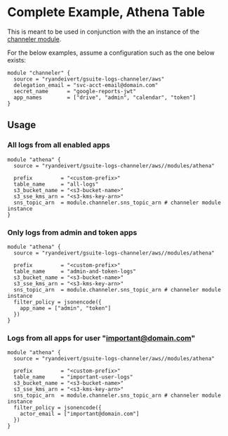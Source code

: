 # Complete Example, Athena Table

This is meant to be used in conjunction with the an instance of the
[channeler module](https://github.com/ryandeivert/terraform-aws-gsuite-logs-channeler).

For the below examples, assume a configuration such as the one below exists:
```hcl
module "channeler" {
  source = "ryandeivert/gsuite-logs-channeler/aws"
  delegation_email = "svc-acct-email@domain.com"
  secret_name      = "google-reports-jwt"
  app_names        = ["drive", "admin", "calendar", "token"]
}
```

## Usage

### All logs from all enabled apps
```hcl
module "athena" {
  source = "ryandeivert/gsuite-logs-channeler/aws//modules/athena"

  prefix         = "<custom-prefix>"
  table_name     = "all-logs"
  s3_bucket_name = "<s3-bucket-name>"
  s3_sse_kms_arn = "<s3-kms-key-arn>"
  sns_topic_arn  = module.channeler.sns_topic_arn # channeler module instance
}
```

### Only logs from admin and token apps
```hcl
module "athena" {
  source = "ryandeivert/gsuite-logs-channeler/aws//modules/athena"

  prefix         = "<custom-prefix>"
  table_name     = "admin-and-token-logs"
  s3_bucket_name = "<s3-bucket-name>"
  s3_sse_kms_arn = "<s3-kms-key-arn>"
  sns_topic_arn  = module.channeler.sns_topic_arn # channeler module instance
  filter_policy = jsonencode({
    app_name = ["admin", "token"]
  })
}
```

### Logs from all apps for user "important@domain.com"
```hcl
module "athena" {
  source = "ryandeivert/gsuite-logs-channeler/aws//modules/athena"

  prefix         = "<custom-prefix>"
  table_name     = "important-user-logs"
  s3_bucket_name = "<s3-bucket-name>"
  s3_sse_kms_arn = "<s3-kms-key-arn>"
  sns_topic_arn  = module.channeler.sns_topic_arn # channeler module instance
  filter_policy = jsonencode({
    actor_email = ["important@domain.com"]
  })
}
```

